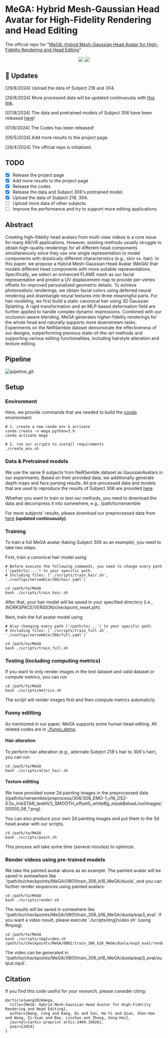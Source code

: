 # MeGA: Hybrid Mesh-Gaussian Head Avatar for High-Fidelity Rendering and Head Editing
The official repo for "[MeGA: Hybrid Mesh-Gaussian Head Avatar for High-Fidelity Rendering and Head Editing](https://arxiv.org/abs/2404.19026)"

<p align="center">
<a href="https://arxiv.org/abs/2404.19026"><img src="https://img.shields.io/badge/Arxiv-2404.19026-B31B1B.svg"></a>
<a href="https://conallwang.github.io/MeGA_Pages/"><img src="https://img.shields.io/badge/Project-Page-blue"></a>
</p>

## :mega: Updates

[29/8/2024] Upload the data of Subject 218 and 304.

[26/8/2024] More processed data will be updated continuously with [this link](https://drive.google.com/drive/folders/1xB6TgxwAxEl-lzjEuhr6cK6-2Meyf12Q?usp=sharing).

[07/8/2024] The data and pretrained models of Subject 306 have been released [here](https://drive.google.com/drive/folders/1R7fNJnWu6ZSqbIvpUWbAUfb5qdq2a8sp?usp=sharing)!

[01/8/2024] The Codes has been released!

[06/5/2024] Add more results to the project page.

[28/4/2024] The official repo is initialized.

## TODO

- [x] Release the project page
- [x] Add more results to the project page
- [x] Release the codes
- [x] Release the data and Subject 306's pretrained model.
- [x] Upload the data of Subject 218, 304.
- [ ] Upload more data of other subjects.
- [ ] Improve the performance and try to support more editing applications

## Abstract

Creating high-fidelity head avatars from multi-view videos is a core issue for many AR/VR applications. However, existing methods usually struggle to obtain high-quality renderings for all different head components simultaneously since they use one single representation to model components with drastically different characteristics (e.g., skin vs. hair). In this paper, we propose a Hybrid Mesh-Gaussian Head Avatar (MeGA) that models different head components with more suitable representations. Specifically, we select an enhanced FLAME mesh as our facial representation and predict a UV displacement map to provide per-vertex offsets for improved personalized geometric details. To achieve photorealistic renderings, we obtain facial colors using deferred neural rendering and disentangle neural textures into three meaningful parts. For hair modeling, we first build a static canonical hair using 3D Gaussian Splatting. A rigid transformation and an MLP-based deformation field are further applied to handle complex dynamic expressions. Combined with our occlusion-aware blending, MeGA generates higher-fidelity renderings for the whole head and naturally supports more downstream tasks. Experiments on the NeRSemble dataset demonstrate the effectiveness of our designs, outperforming previous state-of-the-art methods and supporting various editing functionalities, including hairstyle alteration and texture editing.

## Pipeline

![pipeline_git](https://github.com/user-attachments/assets/461d5f5a-5451-407d-928c-5310478e855d)


## Setup

### Environment

Here, we provide commands that are needed to build the [conda](https://docs.anaconda.com/miniconda/#latest-miniconda-installer-links) environment:
```shell
# 1. create a new conda env & activate
conda create -n mega python=3.9
conda activate mega

# 2. run our scripts to install requirements
./create_env.sh
```

### Data & Pretrained models

We use the same 9 subjects from NeRSemble dataset as GaussianAvatars in our experiments. Based on their provided data, we additionally generate depth maps and face parsing results. All pre-processed data and models that are used to reproduce the results of Subject 306 are provided [here](https://drive.google.com/drive/folders/1R7fNJnWu6ZSqbIvpUWbAUfb5qdq2a8sp?usp=sharing).

Whether you want to train or test our methods, you need to download the data and decompress it into somewhere, e.g., /path/to/nersemble

For more subjects' results, please download our preprocessed data from [here](https://drive.google.com/drive/folders/1xB6TgxwAxEl-lzjEuhr6cK6-2Meyf12Q?usp=sharing) **(updated continuously)**. 

### Training

To train a full MeGA avatar (taking Subject 306 as an example), you need to take two steps.

First, train a canonical hair model using
```shell
# Before execute the following commands, you need to change every path ('/path/to/...') to your specific path.
# Including files: ['./scripts/train_hair.sh', './configs/nersemble/306/hair.yaml']

cd /path/to/MeGA
bash ./scripts/train_hair.sh
```

After that, your hair model will be saved in your specified directory (i.e., $WORKSPACE/$VERSION/checkpoint_reset.pth).

Next, train the full avatar model using
```shell
# Also changing every path ('/path/to/...') to your specific path.
# Including files: ['./scripts/train_full.sh', './configs/nersemble/306/full.yaml']

cd /path/to/MeGA
bash ./scripts/train_full.sh
```

### Testing (Including computing metrics)

If you want to only render images in the test dataset and valid dataset or compute metrics, you can run
```shell
cd /path/to/MeGA
bash ./scripts/metrics.sh
```

The script will render images first and then compute metrics automaticly.


### Funny editting

As mentioned in our paper, MeGA supports some human head editing. All related codes are in [./funny_demo](./funny_demo/).

#### Hair alteration

To perform hair alteration (e.g., alternate Subject 218's hair to 306's hair), you can run

```shell
cd /path/to/MeGA
bash ./scripts/alter_hair.sh
```

#### Texture editting

We have provided some 2d painting images in the preprocessed data (/path/to/nersemble/preprocess/306/306_EMO-1_v16_DS2-0.5x_lmkSTAR_teethV3_SMOOTH_offsetS_whiteBg_maskBelowLine/images/00000_08_*.png). 

You can also produce your own 2d painting images and put them to the 3d head avatar with our scripts.

```shell
cd /path/to/MeGA
bash ./scripts/paint.sh
```

This process will take some time (several minutes) to optimize.

### Render videos using pre-trained models

We take the painted avatar above as an example. The painted avatar will be saved in somewhere like '/path/to/checkpoints/MeGA/0801/train_306_b16_MeGA/duola', and you can further render sequences using painted avatars:
```shell
cd /path/to/MeGA
bash ./scripts/render.sh
```

The results will be saved in somewhere like '/path/to/checkpoints/MeGA/0801/train_306_b16_MeGA/duola/exp3_eval'. If you want a video result, please execute './scripts/img2video.sh' (using ffmpeg).
```shell
cd /path/to/MeGA
bash ./scripts/img2video.sh /path/to/checkpoints/MeGA/0801/train_306_b16_MeGA/duola/exp3_eval/renders
```

The video can be generated in '/path/to/checkpoints/MeGA/0801/train_306_b16_MeGA/duola/exp3_eval/output.mp4'.

## Citation

If you find this code useful for your research, please consider citing:
```
@article{wang2024mega,
  title={MeGA: Hybrid Mesh-Gaussian Head Avatar for High-Fidelity Rendering and Head Editing},
  author={Wang, Cong and Kang, Di and Sun, He-Yi and Qian, Shen-Han and Wang, Zi-Xuan and Bao, Linchao and Zhang, Song-Hai},
  journal={arXiv preprint arXiv:2404.19026},
  year={2024}
}
```
